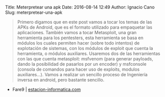 Title: Meterpretear una apk
Date: 2016-08-14 12:49
Author: Ignacio Cano
Slug: meterpretear-una-apk

> Primero digamos que en este post vamos a tocar los temas de las APKs de
> Android, que es el formato utilizado para empaquetar las aplicaciones.
> También vamos a tocar Metasploit, una gran herramienta para los pentesters,
> esta herramienta se basa en módulos los cuales permiten hacer (sobre todo
> intentos) de explotación de sistemas, con los módulos de exploit que cuenta
> la herramienta, o módulos auxiliares. Usaremos dos de las herramientas con
> las que cuenta metasploit: msfvenom (para generar payloads, dando la
> posibilidad de pasarlos por un encoder) y msfconsole (consola de comandos
> para hacer uso de exploits, modulos auxiliares...).
> Vamos a realizar un sencillo proceso de Ingeniería inversa en android, pero
> bastante sencillo.

- Fare9 | [estacion-informatica.com][]

  [estacion-informatica.com]: http://www.estacion-informatica.com/2016/08/meterpretear-una-apk.html
      "Meterpretear una apk"
